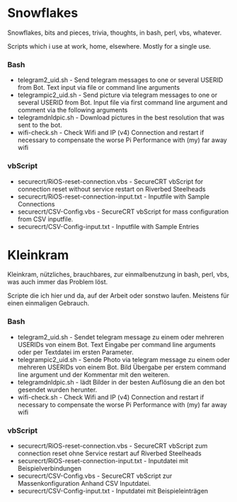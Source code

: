 ﻿# Snowflakes
Snowflakes, bits and pieces, trivia, thoughts, in bash, perl, vbs, whatever.

Scripts which i use at work, home, elsewhere. Mostly for a single use.

### Bash
* telegram2_uid.sh - Send telegram messages to one or several USERID from Bot. Text input via file or command line arguments
* telegrampic2_uid.sh - Send picture via telegram messages to one or several USERID from Bot. Input file via first command line argument and comment via the following arguments 
* telegramdnldpic.sh - Download pictures in the best resolution that was sent to the bot.
* wifi-check.sh - Check Wifi and IP (v4) Connection and restart if necessary to compensate the worse Pi Performance with (my) far away wifi
### vbScript
* securecrt/RiOS-reset-connection.vbs - SecureCRT vbScript for connection reset without service restart on Riverbed Steelheads
* securecrt/RiOS-reset-connection-input.txt - Inputfile with Sample Connections
* securecrt/CSV-Config.vbs - SecureCRT vbScript for mass configuration from CSV inputfile.
* securecrt/CSV-Config-input.txt - Inputfile with Sample Entries

# Kleinkram
Kleinkram, nützliches, brauchbares, zur einmalbenutzung in bash, perl, vbs, was auch immer das Problem löst. 

Scripte die ich hier und da, auf der Arbeit oder sonstwo laufen. Meistens für einen einmaligen Gebrauch.

### Bash
* telegram2_uid.sh - Sendet telegram message zu einem oder mehreren USERIDs von einem Bot. Text Eingabe per command line arguments oder per Textdatei im ersten Parameter.
* telegrampic2_uid.sh - Sende Photo via telegram message zu einem oder mehreren USERIDs von einem Bot. Bild Übergabe per erstem command line argument und der Kommentar mit den weiteren. 
* telegramdnldpic.sh - lädt Bilder in der besten Auflösung die an den bot gesendet wurden herunter.
* wifi-check.sh - Check Wifi and IP (v4) Connection and restart if necessary to compensate the worse Pi Performance with (my) far away wifi
### vbScript
* securecrt/RiOS-reset-connection.vbs - SecureCRT vbScript zum connection reset ohne Service restart auf Riverbed Steelheads
* securecrt/RiOS-reset-connection-input.txt - Inputdatei mit Beispielverbindungen
* securecrt/CSV-Config.vbs - SecureCRT vbScript zur Massenkonfiguration Anhand CSV Inputdatei.
* securecrt/CSV-Config-input.txt - Inputdatei mit Beispieleinträgen